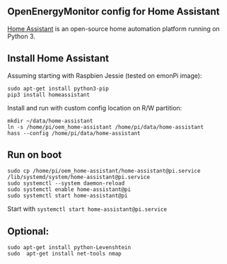 
## OpenEnergyMonitor config for Home Assistant

[Home Assistant](https://home-assistant.io/) is an open-source home automation platform running on Python 3.

## Install Home Assistant

Assuming starting with Raspbien Jessie (tested on emonPi image): 

    sudo apt-get install python3-pip
    pip3 install homeassistant

Install and run with custom config location on R/W partition: 

```
mkdir ~/data/home-assistant 
ln -s /home/pi/oem_home-assistant /home/pi/data/home-assistant
hass --config /home/pi/data/home-assistant
```

## Run on boot

```
sudo cp /home/pi/oem_home-assistant/home-assistant@pi.service /lib/systemd/system/home-assistant@pi.service
sudo systemctl --system daemon-reload
sudo systemctl enable home-assistant@pi
sudo systemctl start home-assistant@pi
```

Start with `systemctl start home-assistant@pi.service`

## Optional:

``` 
sudo apt-get install python-Levenshtein
sudo  apt-get install net-tools nmap
```
